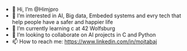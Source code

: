 - 👋 Hi, I’m @Himjpro
- 👀 I’m interested in AI, Big data, Embeded systems and evry tech that help people have a safer and happier life
- 🌱 I’m currently learning c at 42 Wolfsburg
- 💞️ I’m looking to collaborate on AI projects in C and Python
- 📫 How to reach me: https://www.linkedin.com/in/mojtabaj

<!---
Himjpro/Himjpro is a ✨ special ✨ repository because its `README.md` (this file) appears on your GitHub profile.
You can click the Preview link to take a look at your changes.
--->
